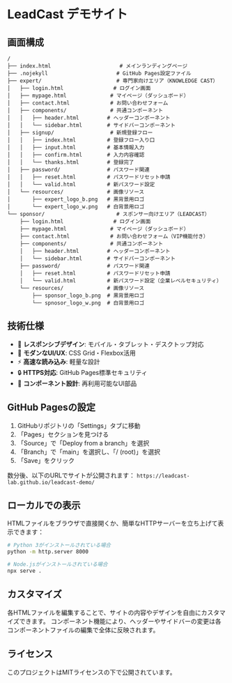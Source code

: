 # LeadCast デモサイト

## 画面構成

```
/
├── index.html                      # メインランディングページ
├── .nojekyll                      # GitHub Pages設定ファイル
├── expert/                        # 専門家向けエリア（KNOWLEDGE CAST）
│   ├── login.html                # ログイン画面
│   ├── mypage.html              # マイページ（ダッシュボード）
│   ├── contact.html             # お問い合わせフォーム
│   ├── components/              # 共通コンポーネント
│   │   ├── header.html         # ヘッダーコンポーネント
│   │   └── sidebar.html        # サイドバーコンポーネント
│   ├── signup/                  # 新規登録フロー
│   │   ├── index.html          # 登録フロー入り口
│   │   ├── input.html          # 基本情報入力
│   │   ├── confirm.html        # 入力内容確認
│   │   └── thanks.html         # 登録完了
│   ├── password/               # パスワード関連
│   │   ├── reset.html          # パスワードリセット申請
│   │   └── valid.html          # 新パスワード設定
│   └── resources/              # 画像リソース
│       ├── expert_logo_b.png   # 黒背景用ロゴ
│       └── expert_logo_w.png   # 白背景用ロゴ
└── sponsor/                       # スポンサー向けエリア（LEADCAST）
    ├── login.html                # ログイン画面
    ├── mypage.html              # マイページ（ダッシュボード）
    ├── contact.html             # お問い合わせフォーム（VIP機能付き）
    ├── components/              # 共通コンポーネント
    │   ├── header.html         # ヘッダーコンポーネント
    │   └── sidebar.html        # サイドバーコンポーネント
    ├── password/               # パスワード関連
    │   ├── reset.html          # パスワードリセット申請
    │   └── valid.html          # 新パスワード設定（企業レベルセキュリティ）
    └── resources/              # 画像リソース
        ├── sponsor_logo_b.png  # 黒背景用ロゴ
        └── spnosor_logo_w.png  # 白背景用ロゴ
```

## 技術仕様

- 📱 **レスポンシブデザイン**: モバイル・タブレット・デスクトップ対応
- 🎨 **モダンなUI/UX**: CSS Grid・Flexbox活用
- ⚡ **高速な読み込み**: 軽量な設計
- 🔒 **HTTPS対応**: GitHub Pages標準セキュリティ
- 🔧 **コンポーネント設計**: 再利用可能なUI部品

## GitHub Pagesの設定

1. GitHubリポジトリの「Settings」タブに移動
2. 「Pages」セクションを見つける
3. 「Source」で「Deploy from a branch」を選択
4. 「Branch」で「main」を選択し、「/ (root)」を選択
5. 「Save」をクリック

数分後、以下のURLでサイトが公開されます：
`https://leadcast-lab.github.io/leadcast-demo/`

## ローカルでの表示

HTMLファイルをブラウザで直接開くか、簡単なHTTPサーバーを立ち上げて表示できます：

```bash
# Python 3がインストールされている場合
python -m http.server 8000

# Node.jsがインストールされている場合
npx serve .
```

## カスタマイズ

各HTMLファイルを編集することで、サイトの内容やデザインを自由にカスタマイズできます。
コンポーネント機能により、ヘッダーやサイドバーの変更は各コンポーネントファイルの編集で全体に反映されます。

## ライセンス

このプロジェクトはMITライセンスの下で公開されています。
